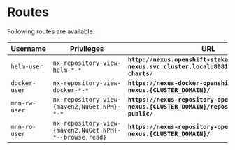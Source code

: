 # Routes

Following routes are available:

|   Username   | Privileges                               |                              URL                                                    |
| ------------ | ------------------------------------------- |------------------------------------------------------------------------------------ |
| `helm-user`    | `nx-repository-view-helm-*-*`       |  __`http://nexus.openshift-stakater-nexus.svc.cluster.local:8081/repository/helm-charts/`__  |
| `docker-user`  | `nx-repository-view-docker-*-*` |  __`https://nexus-docker-openshift-stakater-nexus.{CLUSTER_DOMAIN}/`__  |
| `mnn-rw-user`  | `nx-repository-view-{maven2,NuGet,NPM}-*-*` |  __`https://nexus-repository-openshift-stakater-nexus.{CLUSTER_DOMAIN}/repository/maven-public/`__  |
| `mnn-ro-user`  | `nx-repository-view-{maven2,NuGet,NPM}-*-{browse,read}` |  __`https://nexus-repository-openshift-stakater-nexus.{CLUSTER_DOMAIN}/`__  |
